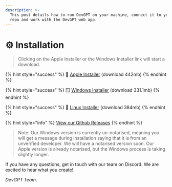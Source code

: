 ```yaml
---
description: >-
  This post details how to run DevGPT on your machine, connect it to your local
  repo and work with the DevGPT web app.
---
```


# ⚙ Installation

> Clicking on the Apple Installer or the Windows Installer link will start a download.

{% hint style="success" %}
🍎 [Apple Installer](https://github.com/february-labs/devgpt-releases/releases/download/1.0.1/DevGPT-1.0.1.dmg) (download 442mb)&#x20;
{% endhint %}

{% hint style="success" %}
🪟 [Windows Installer](https://github.com/february-labs/devgpt-releases/releases/download/1.0.1/DevGPT.Setup.1.0.1.exe) (download 331.1mb)&#x20;
{% endhint %}

{% hint style="success" %}
🐧 [Linux Installer](https://github.com/february-labs/devgpt-releases/releases/download/1.0.1/DevGPT\_1.0.1\_amd64.snap) (download 384mb)&#x20;
{% endhint %}

{% hint style="info" %}
[View our Github Releases](https://github.com/february-labs/devgpt-releases/releases/tag/release)
{% endhint %}

> Note: Our Windows version is currently un-notarised, meaning you will get a message during installation saying that it is from an unverified developer. We will have a notarised version soon. Our Apple version is already notarised, but the Windows process is taking slightly longer.

If you have any questions, get in touch with our team on Discord. We are excited to hear what you create!

_DevGPT Team._
